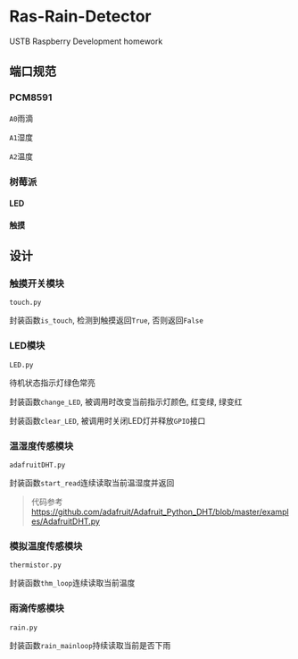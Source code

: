 # Ras-Rain-Detector

USTB Raspberry Development homework

##  端口规范

### PCM8591

`A0`雨滴

`A1`湿度

`A2`温度

### 树莓派

#### LED

#### 触摸

## 设计

### 触摸开关模块

`touch.py`

封装函数`is_touch`, 检测到触摸返回`True`, 否则返回`False`

### LED模块

`LED.py`

待机状态指示灯绿色常亮

封装函数`change_LED`, 被调用时改变当前指示灯颜色, 红变绿, 绿变红

封装函数`clear_LED`, 被调用时关闭LED灯并释放`GPIO`接口

### 温湿度传感模块

`adafruitDHT.py`

封装函数`start_read`连续读取当前温湿度并返回

> 代码参考 https://github.com/adafruit/Adafruit_Python_DHT/blob/master/examples/AdafruitDHT.py

### 模拟温度传感模块

`thermistor.py`

封装函数`thm_loop`连续读取当前温度

### 雨滴传感模块

`rain.py`

封装函数`rain_mainloop`持续读取当前是否下雨
